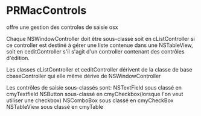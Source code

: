 # PRMacControls
offre une gestion des controles de saisie osx

Chaque NSWindowController doit être sous-classé soit en cListController si ce controller est destiné à gérer une liste contenue dans une NSTableView, soit en ceditController s'il s'agit d'un controller contenant des contrôles d'édition.

Les classes cListController et ceditController dérivent de la classe de base cbaseController qui elle même dérive de NSWindowController

Les contrôles de saisie sous-classés sont:
	NSTextField sous classé en cmyTextfield
	NSButton sous-classé en cmyCheckbox(lorsque l'on veut utiliser une checkbox)
	NSComboBox sous classé en cmyCheckBox
	NSTableView sous classé en cmyTable
